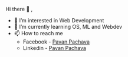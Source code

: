 Hi there 👋 ,
- 👀 I’m interested in Web Development
- 🌱 I’m currently learning OS, ML and Webdev
- 📫 How to reach me <ul>
  <li> Facebook - <a href="https://www.facebook.com/profile.php?id=100093325334077"> Pavan Pachava </a> </li>
  <li> Linkedin - <a href="https://www.linkedin.com/in/pavan-pachava/overlay/about-this-profile/?lipi=urn%3Ali%3Apage%3Ad_flagship3_profile_view_base%3BhF%2BOdmRuSRmFipAx7KZmDQ%3D%3D"> Pavan Pachava </a> </li>
</ul>

<!---
pavan-pachava/pavan-pachava is a ✨ special ✨ repository because its `README.md` (this file) appears on your GitHub profile.
You can click the Preview link to take a look at your changes.
--->
